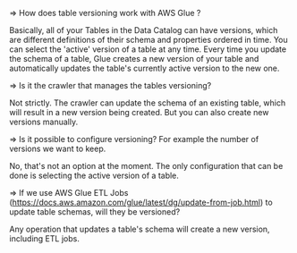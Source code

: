 => How does table versioning work with AWS Glue ?

Basically, all of your Tables in the Data Catalog can have versions, which are different definitions of their schema and properties ordered in time. You can select the 'active' version of a table at any time. Every time you update the schema of a table, Glue creates a new version of your table and automatically updates the table's currently active version to the new one.

=> Is it the crawler that manages the tables versioning?

Not strictly. The crawler can update the schema of an existing table, which will result in a new version being created. But you can also create new versions manually.

=>  Is it possible to configure versioning? For example the number of versions we want to keep.

No, that's not an option at the moment. The only configuration that can be done is selecting the active version of a table.

=>  If we use AWS Glue ETL Jobs (https://docs.aws.amazon.com/glue/latest/dg/update-from-job.html) to update table schemas, will they be versioned?

Any operation that updates a table's schema will create a new version, including ETL jobs.
